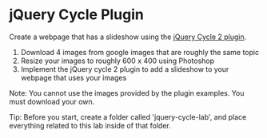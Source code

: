 jQuery Cycle Plugin
===================

Create a webpage that has a slideshow using the [jQuery Cycle 2 plugin](http://jquery.malsup.com/cycle2/).

1. Download 4 images from google images that are roughly the same topic
2. Resize your images to roughly 600 x 400 using Photoshop
3. Implement the jQuery cycle 2 plugin to add a slideshow to your webpage that uses your images

Note: You cannot use the images provided by the plugin examples. You must download your own.

Tip: Before you start, create a folder called 'jquery-cycle-lab', and place everything related to this lab inside of that folder.